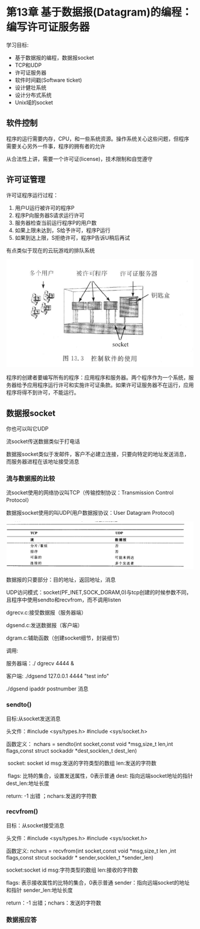 # 第13章 基于数据报(Datagram)的编程： 编写许可证服务器

学习目标:

- 基于数据报的编程，数据报socket
- TCP和UDP
- 许可证服务器
- 软件时间戳(Software ticket)
- 设计健壮系统
- 设计分布式系统
- Unix域的socket

## 软件控制

程序的运行需要内存，CPU，和一些系统资源。操作系统关心这些问题，但程序需要关心另外一件事，程序的拥有者的允许

从合法性上讲，需要一个许可证(license)，技术限制和自觉遵守

## 许可证管理

许可证程序运行过程：

1. 用户U运行被许可的程序P
2. 程序P向服务器S请求运行许可
3. 服务器检查当前运行程序P的用户数
4. 如果上限未达到，S给予许可，程序P运行
5. 如果到达上限，S拒绝许可，程序P告诉U稍后再试

有点类似于现在的云玩游戏的排队系统

![](./Pic/software)

程序的创建者要编写所有的程序：应用程序和服务器。两个程序作为一个系统，服务器给予应用程序运行许可和实施许可证条款。如果许可证服务器不在运行，应用程序将得不到许可，不能运行。

## 数据报socket

你也可以叫它UDP

流socket传送数据类似于打电话

数据报socket类似于发邮件，客户不必建立连接，只要向特定的地址发送消息，而服务器进程在该地址接受消息

### 流与数据报的比较

流socket使用的网络协议叫TCP（传输控制协议：Transmission Control Protocol）

数据报socket使用的叫UDP(用户数据报协议：User Datagram Protocol)

![tcp&udp](./Pic/TCPUDP)

数据报的只要部分：目的地址，返回地址，消息

UDP访问模式：socket(PF_INET,SOCK_DGRAM,0)与tcp创建的时候参数不同，且程序中使用sendto和recvfrom，而不调用listen





dgrecv.c:接受数据报（服务器端）

dgsend.c:发送数据报（客户端）

dgram.c:辅助函数（创建socket细节，封装细节）

调用: 

服务器端：./ dgrecv 4444 &

客户端: ./dgsend 127.0.0.1 4444 "test info"

./dgsend ipaddr postnumber 消息

### sendto()

目标:从socket发送消息

头文件：#include <sys/types.h> #include <sys/socket.h>

函数定义： nchars = sendto(int socket,const void *msg,size_t len,int flags,const struct sockaddr *dest,socklen_t dest_len)

​	socket: socket id				msg:发送的字符类型的数组				len:发送的字符数

​	flags: 比特的集合，设置发送属性，0表示普通		dest: 指向远端socket地址的指针		dest_len:地址长度

return: -1 出错 ；nchars:发送的字符数

### recvfrom()

目标：从socket接受消息

头文件：#include <sys/types.h>	#include <sys/socket.h>

函数定义: nchars = recvfrom(int socket,const void *msg,size_t len ,int flags,const strcut sockaddr * sender,socklen_t *sender_len)

socket:socket id			msg:字符类型的数组		len:接收的字符数

flags: 表示接收属性的比特的集合，0表示普通	sender：指向远端socket的地址和指针	sender_len:地址长度

return：-1 出错；nchars：发送的字符数

### 数据报应答

